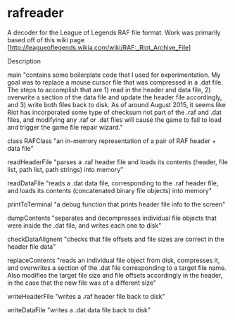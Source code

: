 # rafreader
A decoder for the League of Legends RAF file format. Work was primarily based off of this wiki page
[http://leagueoflegends.wikia.com/wiki/RAF:_Riot_Archive_File]

Description
  
main
"contains some boilerplate code that I used for experimentation. My goal was to replace a mouse cursor file that was compressed in a .dat file. The steps to accomplish that are 1) read in the header and data file, 2) overwrite a section of the data file and update the header file accordingly, and 3) write both files back to disk. As of around August 2015, it seems like Riot has incorporated some type of checksum not part of the .raf and .dat files, and modifying any .raf or .dat files will cause the game to fail to load and trigger the game file repair wizard."

class RAFClass
"an in-memory representation of a pair of RAF header + data file"

  readHeaderFile
  "parses a .raf header file and loads its contents (header, file list, path list, path strings) into memory"

  readDataFile
  "reads a .dat data file, corresponding to the .raf header file, and loads its contents (concatenated binary file objects) into memory"

  printToTerminal
  "a debug function that prints header file info to the screen"

  dumpContents
  "separates and decompresses individual file objects that were inside the .dat file, and writes each one to disk"
  
  checkDataAlignent
  "checks that file offsets and file sizes are correct in the header file data"
  
  replaceContents
  "reads an individual file object from disk, compresses it, and overwrites a section of the .dat file corresponding to a target file name. Also modifies the target file size and file offsets accordingly in the header, in the case that the new file was of a different size"
  
  writeHeaderFile
  "writes a .raf header file back to disk"
  
  writeDataFile
  "writes a .dat data file back to disk"
